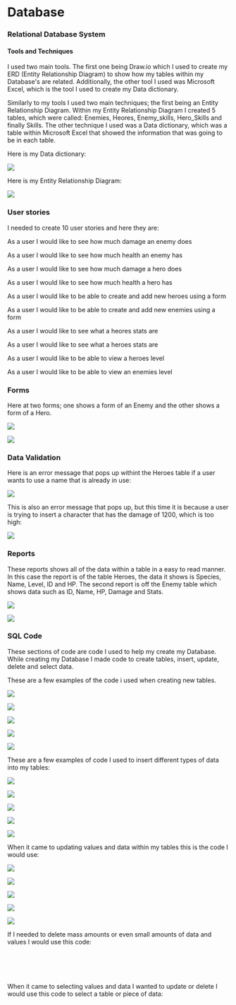 # Database

### Relational Database System

#### Tools and Techniques
I used two main tools. The first one being Draw.io which I used to create my ERD (Entity Relationship Diagram) to show how my tables within my Database's are related. Additionally, the other tool I used was Microsoft Excel, which is the tool I used to create my Data dictionary.

Similarly to my tools I used two main techniques; the first being an Entity Relationship Diagram. Within my Entity Relationship Diagram I created 5 tables, which were called: Enemies, Heores, Enemy_skills, Hero_Skills and finally Skills. The other technique I used was a Data dictionary, which was a table within Microsoft Excel that showed the information that was going to be in each table.

Here is my Data dictionary:

![](https://gyazo.com/805ba589dc7f2a0b6f02daa0deeaabba.png)


Here is my Entity Relationship Diagram:

![](https://gyazo.com/6d11585373bece5d1ef3f1edbb543899.png)

### User stories
I needed to create 10 user stories and here they are:

As a user I would like to see how much damage an enemy does

As a user I would like to see how much health an enemy has

As a user I would like to see how much damage a hero does

As a user I would like to see how much health a hero has

As a user I would like to be able to create and add new heroes using a form

As a user I would like to be able to create and add new enemies using a form

As a user I would like to see what a heores stats are

As a user I would like to see what a heroes stats are

As a user I would like to be able to view a heroes level

As a user I would like to be able to view an enemies level


### Forms
Here at two forms; one shows a form of an Enemy and the other shows a form of a Hero.

![](https://gyazo.com/dd1b3dbbd3590b36668bb27037903e23.png)

![](https://gyazo.com/475996880b81a422ea519eddbf2b5b4b.png)

### Data Validation
Here is an error message that pops up withint the Heroes table if a user wants to use a name that is already in use:

![](https://gyazo.com/0332d640292aae23cdcddcc42c6a866d.png)

This is also an error message that pops up, but this time it is because a user is trying to insert a character that has the damage of 1200, which is too high:

![](https://gyazo.com/db7472363652caeb49c116c0000ac626.png)

### Reports
These reports shows all of the data within a table in a easy to read manner. In this case the report is of the table Heroes, the data it shows is Species, Name, Level, ID and HP. The second report is off the Enemy table which shows data such as ID, Name, HP, Damage and Stats.


![](https://gyazo.com/4aeefa745239953f6605f010122cb5eb.png)

![](https://gyazo.com/6882f39f50248c041f8a5da7c3468adf.png)

### SQL Code
These sections of code are code I used to help my create my Database. While creating my Database I made code to create tables, insert, update, delete and select data.

These are a few examples of the code i used when creating new tables.

![](https://gyazo.com/1b7f4ec42584c55b6ee2975fca20848c.png)

![](https://gyazo.com/5438ed0edb1cad57e87b979b94ddd446.png)

![](https://gyazo.com/76f38c78107dc9df0d223f1a3471336a.png)

![](https://gyazo.com/fe7384a90017553cc8e2268bdb0804bb.png)

![](https://gyazo.com/19e2d500a6f2110540f25ecd4c735dea.png)

These are a few examples of code I used to insert different types of data into my tables:

![](https://gyazo.com/9f256e6fdc77c4917e0d1ac46b8b6412.png)

![](https://gyazo.com/eac60014082d73832157c6d3ed0fd80c.png)

![](https://gyazo.com/7c695b3320c12eb09364eaf27aebb769.png)

![](https://gyazo.com/4a764bafc5d80eaceb4de023c5cf8965.png)

![](https://gyazo.com/72ce94ce6085342ef5369512142eecd0.png)

When it came to updating values and data within my tables this is the code I would use:

![](https://gyazo.com/20ab24c40d70cd2cc138fb57a20ce6e3.png)

![](https://gyazo.com/d42dbe0b6937b0f9662a0c0bd49489f3.png)

![](https://gyazo.com/440544d6095b878b979c6d190c53be35.png)

![](https://gyazo.com/14722ad06884abf25f6d9d24dbed6450.png)

![](https://gyazo.com/e0f39efe17596bac3fc4ecd828444c54.png)

If I needed to delete mass amounts or even small amounts of data and values I would use this code:

![]()

![]()

![]()

![]()

![]()

When it came to selecting values and data I wanted to update or delete I would use this code to select a table or piece of data:

![]()

![]()

![]()

![]()

![]()

